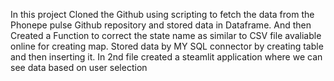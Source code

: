 In this project Cloned the Github using scripting to fetch the data from the Phonepe pulse Github repository and stored data in Dataframe.
And then Created a Function to correct the state name as similar to CSV file avaliable online for creating map.
Stored data by MY SQL connector by creating table and then inserting it.
In 2nd file created a steamlit application where we can see data based on user selection
